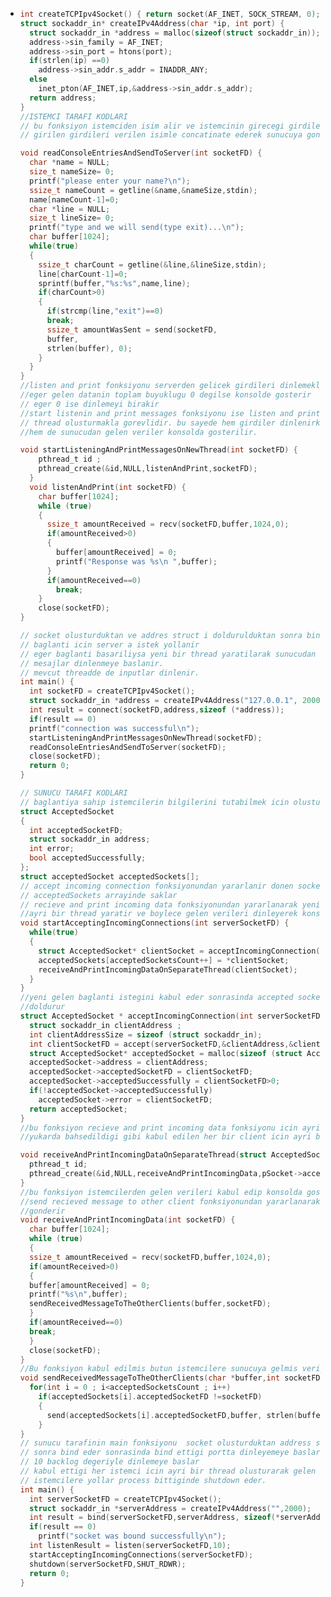 - ```c
  int createTCPIpv4Socket() { return socket(AF_INET, SOCK_STREAM, 0); }
  struct sockaddr_in* createIPv4Address(char *ip, int port) {
    struct sockaddr_in *address = malloc(sizeof(struct sockaddr_in));
    address->sin_family = AF_INET;
    address->sin_port = htons(port);
    if(strlen(ip) ==0)
      address->sin_addr.s_addr = INADDR_ANY;
    else
      inet_pton(AF_INET,ip,&address->sin_addr.s_addr);
    return address;
  }
  //ISTEMCI TARAFI KODLARI
  // bu fonksiyon istemciden isim alir ve istemcinin girecegi girdileri dinler 
  // girilen girdileri verilen isimle concatinate ederek sunucuya gondermekle gorevlidir.
  
  void readConsoleEntriesAndSendToServer(int socketFD) {
    char *name = NULL;
    size_t nameSize= 0;
    printf("please enter your name?\n");
    ssize_t nameCount = getline(&name,&nameSize,stdin);
    name[nameCount-1]=0;
    char *line = NULL;
    size_t lineSize= 0;
    printf("type and we will send(type exit)...\n");
    char buffer[1024];
    while(true)
    {
      ssize_t charCount = getline(&line,&lineSize,stdin);
      line[charCount-1]=0;
      sprintf(buffer,"%s:%s",name,line);
      if(charCount>0)
      {
        if(strcmp(line,"exit")==0)
        break;
        ssize_t amountWasSent = send(socketFD,
        buffer,
        strlen(buffer), 0);
      }
    }
  }
  //listen and print fonksiyonu serverden gelicek girdileri dinlemekle gorevlidir
  //eger gelen datanin toplam buyuklugu 0 degilse konsolde gosterir 
  // eger 0 ise dinlemeyi birakir
  //start listenin and print messages fonksiyonu ise listen and print fonksiyonu icin
  // thread olusturmakla gorevlidir. bu sayede hem girdiler dinlenirken
  //hem de sunucudan gelen veriler konsolda gosterilir.
  
  void startListeningAndPrintMessagesOnNewThread(int socketFD) {
      pthread_t id ;
      pthread_create(&id,NULL,listenAndPrint,socketFD);
    }
    void listenAndPrint(int socketFD) {
      char buffer[1024];
      while (true)
      {
        ssize_t amountReceived = recv(socketFD,buffer,1024,0);
        if(amountReceived>0)
        {
          buffer[amountReceived] = 0;
          printf("Response was %s\n ",buffer);
        }
        if(amountReceived==0)
          break;
      }
      close(socketFD);
  }
  
  // socket olusturduktan ve addres struct i doldurulduktan sonra bind edilir
  // baglanti icin server a istek yollanir
  // eger baglanti basariliysa yeni bir thread yaratilarak sunucudan gelen
  // mesajlar dinlenmeye baslanir.
  // mevcut threadde de inputlar dinlenir.
  int main() {
    int socketFD = createTCPIpv4Socket();
    struct sockaddr_in *address = createIPv4Address("127.0.0.1", 2000);
    int result = connect(socketFD,address,sizeof (*address));
    if(result == 0)
    printf("connection was successful\n");
    startListeningAndPrintMessagesOnNewThread(socketFD);
    readConsoleEntriesAndSendToServer(socketFD);
    close(socketFD);
    return 0;
  }
  
  // SUNUCU TARAFI KODLARI
  // baglantiya sahip istemcilerin bilgilerini tutabilmek icin olusturulmus bir yapidir.
  struct AcceptedSocket
  {
    int acceptedSocketFD;
    struct sockaddr_in address;
    int error;
    bool acceptedSuccessfully;
  };
  struct acceptedSocket acceptedSockets[];
  // accept incoming connection fonksiyonundan yararlanir donen socket verilerini 
  // acceptedSockets arrayinde saklar
  // recieve and print incoming data fonksiyonundan yararlanarak yeni client icin
  //ayri bir thread yaratir ve boylece gelen verileri dinleyerek konsolda gosterir.
  void startAcceptingIncomingConnections(int serverSocketFD) {
    while(true)
    {
      struct AcceptedSocket* clientSocket = acceptIncomingConnection(serverSocketFD);
      acceptedSockets[acceptedSocketsCount++] = *clientSocket;
      receiveAndPrintIncomingDataOnSeparateThread(clientSocket);
    }
  }
  //yeni gelen baglanti istegini kabul eder sonrasinda accepted socket struct yapisini
  //doldurur
  struct AcceptedSocket * acceptIncomingConnection(int serverSocketFD) {
    struct sockaddr_in clientAddress ;
    int clientAddressSize = sizeof (struct sockaddr_in);
    int clientSocketFD = accept(serverSocketFD,&clientAddress,&clientAddressSize);
    struct AcceptedSocket* acceptedSocket = malloc(sizeof (struct AcceptedSocket));
    acceptedSocket->address = clientAddress;
    acceptedSocket->acceptedSocketFD = clientSocketFD;
    acceptedSocket->acceptedSuccessfully = clientSocketFD>0;
    if(!acceptedSocket->acceptedSuccessfully)
      acceptedSocket->error = clientSocketFD;
    return acceptedSocket;
  }
  //bu fonksiyon recieve and print incoming data fonksiyonu icin ayri bir thread olusturur
  //yukarda bahsedildigi gibi kabul edilen her bir client icin ayri bir thread olusturulur
  
  void receiveAndPrintIncomingDataOnSeparateThread(struct AcceptedSocket *pSocket) {
    pthread_t id;
    pthread_create(&id,NULL,receiveAndPrintIncomingData,pSocket->acceptedSocketFD);
  }
  //bu fonksiyon istemcilerden gelen verileri kabul edip konsolda gostermekle gorevlidir.
  //send recieved message to other client fonksiyonundan yararlanarak butun istemcilere 
  //gonderir
  void receiveAndPrintIncomingData(int socketFD) {
    char buffer[1024];
    while (true)
    {
    ssize_t amountReceived = recv(socketFD,buffer,1024,0);
    if(amountReceived>0)
    {
    buffer[amountReceived] = 0;
    printf("%s\n",buffer);
    sendReceivedMessageToTheOtherClients(buffer,socketFD);
    }
    if(amountReceived==0)
    break;
    }
    close(socketFD);
  }
  //Bu fonksiyon kabul edilmis butun istemcilere sunucuya gelmis veriyi yollar
  void sendReceivedMessageToTheOtherClients(char *buffer,int socketFD) {
    for(int i = 0 ; i<acceptedSocketsCount ; i++)
      if(acceptedSockets[i].acceptedSocketFD !=socketFD)
      {
        send(acceptedSockets[i].acceptedSocketFD,buffer, strlen(buffer),0);
      }
  }
  // sunucu tarafinin main fonksiyonu  socket olusturduktan address structini doldurduktan
  // sonra bind eder sonrasinda bind ettigi portta dinleyemeye baslar
  // 10 backlog degeriyle dinlemeye baslar
  // kabul ettigi her istemci icin ayri bir thread olusturarak gelen verileri butun
  // istemcilere yollar process bittiginde shutdown eder.
  int main() {
    int serverSocketFD = createTCPIpv4Socket();
    struct sockaddr_in *serverAddress = createIPv4Address("",2000);
    int result = bind(serverSocketFD,serverAddress, sizeof(*serverAddress));
    if(result == 0)
      printf("socket was bound successfully\n");
    int listenResult = listen(serverSocketFD,10);
    startAcceptingIncomingConnections(serverSocketFD);
    shutdown(serverSocketFD,SHUT_RDWR);
    return 0;
  }
  ```